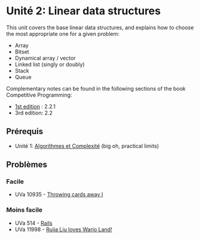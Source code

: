 # Unité 2: Linear data structures
This unit covers the base linear data structures, and explains how to choose the most appropriate one for a given problem:
- Array
- Bitset
- Dynamical array / vector
- Linked list (singly or doubly)
- Stack
- Queue

Complementary notes can be found in the following sections of the book Competitive Programming:
- [1st edition](http://www.comp.nus.edu.sg/~stevenha/myteaching/competitive_programming/cp1.pdf)  : 2.2.1
- 3rd edition: 2.2

## Prérequis
- Unité 1: [Algorithmes et Complexité](../01-complexity/README-fr.md) (big oh, practical limits)

## Problèmes

### Facile
- UVa 10935 - [Throwing cards away I](https://uva.onlinejudge.org/external/109/10935.pdf)

### Moins facile
- UVa 514 - [Rails](https://uva.onlinejudge.org/external/5/514.pdf)
- UVa 11998 - [Rujia Liu loves Wario Land!](https://uva.onlinejudge.org/external/119/11998.pdf)

